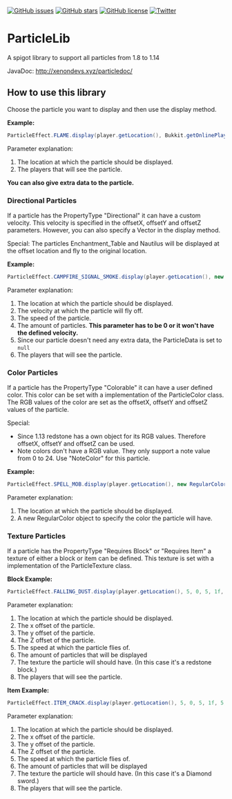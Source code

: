 [![GitHub issues](https://img.shields.io/github/issues/ByteZ1337/ParticleLib)](https://github.com/ByteZ1337/ParticleLib/issues)
[![GitHub stars](https://img.shields.io/github/stars/ByteZ1337/ParticleLib)](https://github.com/ByteZ1337/ParticleLib/stargazers)
[![GitHub license](https://img.shields.io/github/license/ByteZ1337/ParticleLib)](https://github.com/ByteZ1337/ParticleLib/blob/master/LICENSE)
[![Twitter](https://img.shields.io/twitter/url/https/github.com/ByteZ1337/ParticleLib?style=social)](https://twitter.com/intent/tweet?text=Wow:&url=https%3A%2F%2Fgithub.com%2FByteZ1337%2FParticleLib)

# ParticleLib
A spigot library to support all particles from 1.8 to 1.14

JavaDoc: http://xenondevs.xyz/particledoc/

## How to use this library

Choose the particle you want to display and then use the display method.

<b>Example:</b>
```java
ParticleEffect.FLAME.display(player.getLocation(), Bukkit.getOnlinePlayers());
```
Parameter explanation:

1. The location at which the particle should be displayed.
2. The players that will see the particle.

<b>You can also give extra data to the particle.</b>

### Directional Particles

If a particle has the PropertyType "Directional" it can have a custom velocity. This velocity is specified in the offsetX, offsetY and offsetZ parameters. However, you can also specify a Vector in the display method.

Special: The particles Enchantment_Table and Nautilus will be displayed at the offset location and fly to the original location.

<b>Example:</b>
```java
ParticleEffect.CAMPFIRE_SIGNAL_SMOKE.display(player.getLocation(), new Vector(1, 0, 1), 1f, 0, null, Bukkit.getOnlinePlayers());
```
Parameter explanation:

1. The location at which the particle should be displayed.
2. The velocity at which the particle will fly off.
3. The speed of the particle.
4. The amount of particles. <b>This parameter has to be 0 or it won't have the defined velocity.</b>
5. Since our particle doesn't need any extra data, the ParticleData is set to ``null`` 
6. The players that will see the particle.


### Color Particles

If a particle has the PropertyType "Colorable" it can have a user defined color. This color can be set with a implementation of the ParticleColor class. The RGB values of the color are set as the offsetX, offsetY and offsetZ values of the particle.

Special:
* Since 1.13 redstone has a own object for its RGB values. Therefore offsetX, offsetY and offsetZ can be used.
* Note colors don't have a RGB value. They only support a note value from 0 to 24. Use "NoteColor" for this particle.

<b>Example:</b>
```java
ParticleEffect.SPELL_MOB.display(player.getLocation(), new RegularColor(new Color(52, 152, 219)));
```
Parameter explanation:
1. The location at which the particle should be displayed.
2. A new RegularColor object to specify the color the particle will have.

### Texture Particles

If a particle has the PropertyType "Requires Block" or "Requires Item" a texture of either a block or item can be defined. This texture
is set with a implementation of the ParticleTexture class.

<b>Block Example:</b>
```java
ParticleEffect.FALLING_DUST.display(player.getLocation(), 5, 0, 5, 1f, 5, new BlockTexture(Material.REDSTONE_BLOCK), Bukkit.getOnlinePlayers());
```
Parameter explanation:
1. The location at which the particle should be displayed.
2. The x offset of the particle.
3. The y offset of the particle.
4. The Z offset of the particle.
5. The speed at which the particle flies of.
6. The amount of particles that will be displayed
7. The texture the particle will should have. (In this case it's a redstone block.)
8. The players that will see the particle.

<b>Item Example:</b>
```java
ParticleEffect.ITEM_CRACK.display(player.getLocation(), 5, 0, 5, 1f, 5, new ItemTexture(new ItemStack(Material.DIAMOND_SWORD)), Bukkit.getOnlinePlayers());
```
Parameter explanation:
1. The location at which the particle should be displayed.
2. The x offset of the particle.
3. The y offset of the particle.
4. The Z offset of the particle.
5. The speed at which the particle flies of.
6. The amount of particles that will be displayed
7. The texture the particle will should have. (In this case it's a Diamond sword.)
8. The players that will see the particle.
